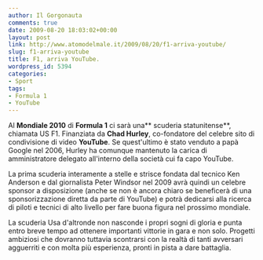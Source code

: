 ```yaml
---
author: Il Gorgonauta
comments: true
date: 2009-08-20 18:03:02+00:00
layout: post
link: http://www.atomodelmale.it/2009/08/20/f1-arriva-youtube/
slug: f1-arriva-youtube
title: F1, arriva YouTube.
wordpress_id: 5394
categories:
- Sport
tags:
- Formula 1
- YouTube
---
```


Al **Mondiale 2010** di **Formula 1** ci sarà una** scuderia statunitense**, chiamata US F1. Finanziata da **Chad Hurley**, co-fondatore del celebre sito di condivisione di video **YouTube**. Se quest'ultimo è stato venduto a papà Google nel 2006, Hurley ha comunque mantenuto la carica di amministratore delegato all'interno della società cui fa capo YouTube.

La prima scuderia interamente a stelle e strisce fondata dal tecnico Ken Anderson e dal giornalista Peter Windsor nel 2009 avrà quindi un celebre sponsor a disposizione (anche se non è ancora chiaro se beneficerà di una sponsorizzazione diretta da parte di YouTube) e potrà dedicarsi alla ricerca di piloti e tecnici di alto livello per fare buona figura nel prossimo mondiale.

La scuderia Usa d'altronde non nasconde i propri sogni di gloria e punta entro breve tempo ad ottenere importanti vittorie in gara e non solo. Progetti ambiziosi che dovranno tuttavia scontrarsi con la realtà di tanti avversari agguerriti e con molta più esperienza, pronti in pista a dare battaglia.
